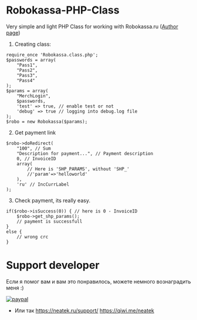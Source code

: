 # Robokassa-PHP-Class
Very simple and light PHP Class for working with Robokassa.ru ([Author page](http://neatek.pw/))

1) Creating class:
```
require_once 'Robokassa.class.php';
$passwords = array(
	"Pass1", 
	"Pass2", 
	"Pass3", 
	"Pass4"
);
$params = array(
	"MerchLogin",
	$passwords, 
	'test' => true, // enable test or not
	'debug' => true // logging into debug.log file
);
$robo = new Robokassa($params);
```
2) Get payment link
```
$robo->doRedirect(
	"100", // Sum
	"Description for payment...", // Payment description
	0, // InvoiceID
	array(
		// Here is 'SHP_PARAMS', without 'SHP_'
		//'param'=>'helloworld'
	), 
	'ru' // IncCurrLabel
);
```
3) Check payment, its really easy.
```
if($robo->isSuccess(0)) { // here is 0 - InvoiceID
	$robo->get_shp_params();
	// payment is successfull
}
else {
	// wrong crc
}
```

# Support developer
Если я помог вам и вам это понравилось, можете немного вознаградить меня :)

[![paypal](https://www.paypalobjects.com/en_US/i/btn/btn_donateCC_LG.gif)](https://www.paypal.me/neatek/3)

* Или так https://neatek.ru/support/ https://qiwi.me/neatek